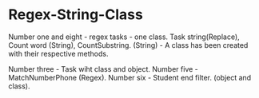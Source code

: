 # Regex-String-Class
Number one and eight - regex tasks - one class.
Task string(Replace), Count word (String), CountSubstring. (String) - A class has been created with their respective methods.

Number three - Task wiht class and object.
Number five - MatchNumberPhone (Regex).
Number six - Student end filter. (object and class).
